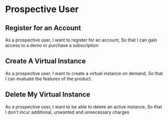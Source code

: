 # Prospective User

## Register for an Account
As a prospective user,
I want to register for an account,
So that I can gain access to a demo or purchase a subscription

## Create A Virtual Instance
As a prospective user,
I want to create a virtual instance on demand,
So that I can evaluate the features of the product.

## Delete My Virtual Instance
As a prospective user,
I want to be able to delete an active instance,
So that I don't incur additional, unwanted and unnecessary charges

